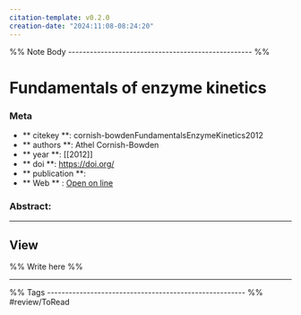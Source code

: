 ```yaml
---
citation-template: v0.2.0
creation-date: "2024:11:08-08:24:20"
---
```


%% Note Body --------------------------------------------------- %%
# Fundamentals of enzyme kinetics

### Meta
- ** citekey **: cornish-bowdenFundamentalsEnzymeKinetics2012
- ** authors **: Athel Cornish-Bowden
- ** year **: [[2012]]
- ** doi **: https://doi.org/
- ** publication **: 
- ** Web ** : [Open on line]()


### Abstract:


___

## View

%% Write here %%





___
%% Tags  ------------------------------------------------------- %%
#review/ToRead
